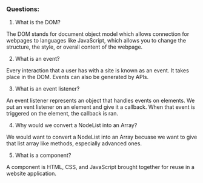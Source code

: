 ### Questions:
1. What is the DOM?

The DOM stands for document object model which allows connection for webpages to languages like JavaScript, which allows you to change the structure, the style, or overall content of the webpage. 

2. What is an event?

Every interaction that a user has with a site is known as an event. It takes place in the DOM. Events can also be generated by APIs.

3. What is an event listener?

An event listener represents an object that handles events on elements. We put an vent listener on an element and give it a callback. When that event is triggered on the element, the callback is ran.

4. Why would we convert a NodeList into an Array?

We would want to convert a NodeList into an Array becuase we want to give that list array like methods, especially advanced ones.

5. What is a component? 

A component is HTML, CSS, and JavaScript brought together for reuse in a website application.
